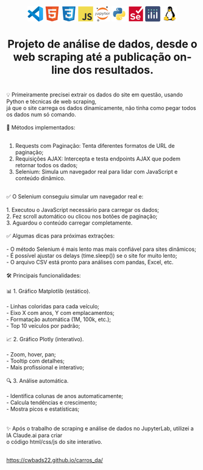 <div align="center">
  <img src="https://github.com/devicons/devicon/blob/master/icons/vscode/vscode-original.svg" title="VSCode" alt="VSCode" width="40" height="40"/>
  <img src="https://github.com/devicons/devicon/blob/master/icons/html5/html5-original.svg" title="HTML5" alt="HTML" width="40" height="40"/>
  <img src="https://github.com/devicons/devicon/blob/master/icons/css3/css3-original.svg"  title="CSS3" alt="CSS" width="40" height="40"/>
  <img src="https://github.com/devicons/devicon/blob/master/icons/javascript/javascript-original.svg"  title="JavaScript" alt="JS" width="40" height="40"/>
  <img src="https://github.com/devicons/devicon/blob/master/icons/jupyter/jupyter-original-wordmark.svg"  title="Jupyter Lab" alt="Jupyter" width="40" height="40"/>
  <img src="https://github.com/devicons/devicon/blob/master/icons/python/python-original.svg"  title="Python" alt="Python" width="40" height="40"/>
  <img src="https://github.com/devicons/devicon/blob/master/icons/selenium/selenium-original.svg"  title="Selenium" alt="Selenium" width="40" height="40"/>
  <img src="https://github.com/devicons/devicon/blob/master/icons/plotly/plotly-original.svg"  title="Plotly" alt="Plotly" width="40" height="40"/>
  <img src="https://github.com/devicons/devicon/blob/master/icons/linux/linux-original.svg"  title="Linux" alt="Tux" width="40" height="40"/>
  
  <h1>Projeto de análise de dados, desde o web scraping até a publicação on-line dos resultados.<h1>
</div>

💡 Primeiramente precisei extrair os dados do site em questão, usando Python e técnicas de web scraping,<br>
já que o site carrega os dados dinamicamente, não tinha como pegar todos os dados num só comando.<br>
<br>
🎯 Métodos implementados:<br>
<br>
1. Requests com Paginação: Tenta diferentes formatos de URL de paginação;<br>
2. Requisições AJAX: Intercepta e testa endpoints AJAX que podem retornar todos os dados;<br>
3. Selenium: Simula um navegador real para lidar com JavaScript e conteúdo dinâmico.<br>
<br>
✅ O Selenium conseguiu simular um navegador real e:<br>
<br>
1. Executou o JavaScript necessário para carregar os dados;<br>
2. Fez scroll automático ou clicou nos botões de paginação;<br>
3. Aguardou o conteúdo carregar completamente.<br>
<br>
✅ Algumas dicas para próximas extrações:<br>
<br>
- O método Selenium é mais lento mas mais confiável para sites dinâmicos;<br>
- É possível ajustar os delays (time.sleep()) se o site for muito lento;<br>
- O arquivo CSV está pronto para análises com pandas, Excel, etc.<br>
<br>
🛠️ Principais funcionalidades:<br>
<br>
📊 1. Gráfico Matplotlib (estático).<br>
<br>
- Linhas coloridas para cada veículo;<br>
- Eixo X com anos, Y com emplacamentos;<br>
- Formatação automática (1M, 100k, etc.);<br>
- Top 10 veículos por padrão;<br>
<br>
📈 2. Gráfico Plotly (interativo).<br>
<br>
- Zoom, hover, pan;<br>
- Tooltip com detalhes;<br>
- Mais profissional e interativo;<br>
<br>
🔍 3. Análise automática.<br>
<br>
- Identifica colunas de anos automaticamente;<br>
- Calcula tendências e crescimento;<br>
- Mostra picos e estatísticas;<br>
<br>
<br>
✨ Após o trabalho de scraping e análise de dados no JupyterLab, utilizei a IA Claude.ai para criar<br>
o código html/css/js do site interativo.<br>
<br>

https://cwbads22.github.io/carros_da/
